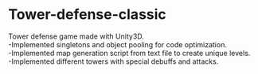 # Tower-defense-classic
Tower defense game made with Unity3D.
<br>-Implemented singletons and object pooling for code optimization. 
<br>-Implemented map generation script from text file to create unique levels.  
-Implemented different towers with special debuffs and attacks.  

